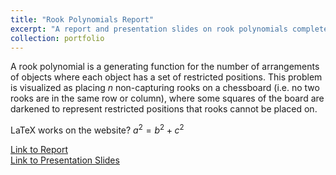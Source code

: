 ```yaml
---
title: "Rook Polynomials Report"
excerpt: "A report and presentation slides on rook polynomials completed for MATH 4620H: Combinatorics."
collection: portfolio
---
```


A rook polynomial is a generating function for the number of arrangements of objects where each object has a set of restricted positions. This problem is visualized as placing $n$ non-capturing rooks on a chessboard (i.e. no two rooks are in the same row or column), where some squares of the board are darkened to represent restricted positions that rooks cannot be placed on.

LaTeX works on the website? $a^2 = b^2 + c^2$

[Link to Report](https://ellamorgan.ca/files/rook-polynomials-report.pdf)  
[Link to Presentation Slides](https://ellamorgan.ca/files/rook-polynomials-presentation.pdf)
